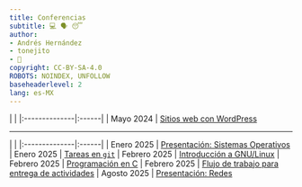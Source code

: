 ```yaml
---
title: Conferencias
subtitle: 💻 🗣️ 😴
author:
- Andrés Hernández
- tonejito
- 🐰
copyright: CC-BY-SA-4.0
ROBOTS:	NOINDEX, UNFOLLOW
baseheaderlevel: 2
lang: es-MX
---
```


<!--	= ^ . ^ =	-->

|		|
|:--------------|:------|
| Mayo 2024	| [Sitios web con WordPress](wordpress)

--------------------------------------------------------------------------------

|		|
|:--------------|:------|
| Enero 2025	| [Presentación: Sistemas Operativos](presentacion-sistemas-operativos)
| Enero 2025	| [Tareas en `git`](tareas-git)
| Febrero 2025	| [Introducción a GNU/Linux](gnu-linux)
| Febrero 2025	| [Programación en C](c-programming)
| Febrero 2025	| [Flujo de trabajo para entrega de actividades](workflow)
| Agosto 2025	| [Presentación: Redes](presentacion-Redes)
